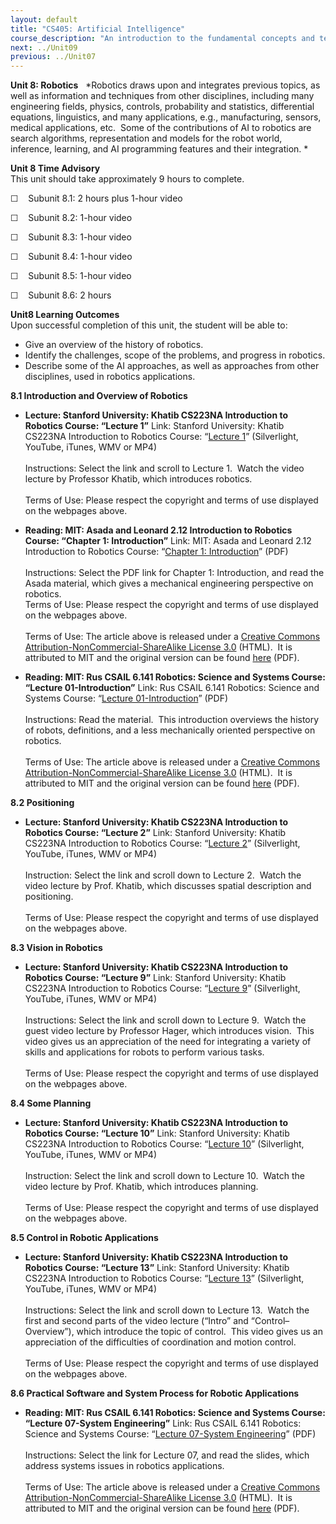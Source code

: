 ```yaml
---
layout: default
title: "CS405: Artificial Intelligence"
course_description: "An introduction to the fundamental concepts and techniques of intelligent systems. Explores state-space and problem-induction representations of problems, heuristic methods, and how these methods can be applied to artificial intelligence problems."
next: ../Unit09
previous: ../Unit07
---
```

**Unit 8: Robotics** <span id="8"></span> 
*Robotics draws upon and integrates previous topics, as well as
information and techniques from other disciplines, including many
engineering fields, physics, controls, probability and statistics,
differential equations, linguistics, and many applications, e.g.,
manufacturing, sensors, medical applications, etc.  Some of the
contributions of AI to robotics are search algorithms, representation
and models for the robot world, inference, learning, and AI programming
features and their integration. *

**Unit 8 Time Advisory**  
This unit should take approximately 9 hours to complete.  
  
 ☐    Subunit 8.1: 2 hours plus 1-hour video  
  
 ☐    Subunit 8.2: 1-hour video  
  
 ☐    Subunit 8.3: 1-hour video  
  
 ☐    Subunit 8.4: 1-hour video  
  
 ☐    Subunit 8.5: 1-hour video  
  
 ☐    Subunit 8.6: 2 hours

**Unit8 Learning Outcomes**  
Upon successful completion of this unit, the student will be able to:  
  
-   Give an overview of the history of robotics.
-   Identify the challenges, scope of the problems, and progress in
    robotics.
-   Describe some of the AI approaches, as well as approaches from other
    disciplines, used in robotics applications.

**8.1 Introduction and Overview of Robotics** <span id="8.1"></span> 
-   **Lecture: Stanford University: Khatib CS223NA Introduction to
    Robotics Course: “Lecture 1”**
    Link: Stanford University: Khatib CS223NA Introduction to Robotics
    Course: “[Lecture
    1](http://see.stanford.edu/see/lecturelist.aspx?coll=86cc8662-f6e4-43c3-a1be-b30d1d179743)”
    (Silverlight, YouTube, iTunes, WMV or MP4)  
        
     Instructions: Select the link and scroll to Lecture 1.  Watch the
    video lecture by Professor Khatib, which introduces robotics.  
        
     Terms of Use: Please respect the copyright and terms of use
    displayed on the webpages above.

-   **Reading: MIT: Asada and Leonard 2.12 Introduction to Robotics
    Course: “Chapter 1: Introduction”**
    Link: MIT: Asada and Leonard 2.12 Introduction to Robotics Course:
    “[Chapter 1:
    Introduction](http://www.saylor.org/site/wp-content/uploads/2011/11/CS405-8.1-mit-Intro-Robotics.pdf)”
    (PDF)  
        
     Instructions: Select the PDF link for Chapter 1: Introduction, and
    read the Asada material, which gives a mechanical engineering
    perspective on robotics.  
     Terms of Use: Please respect the copyright and terms of use
    displayed on the webpages above.  
        
     Terms of Use: The article above is released under a [Creative
    Commons Attribution-NonCommercial-ShareAlike License
    3.0](http://creativecommons.org/licenses/by-nc-sa/3.0/) (HTML).  It
    is attributed to MIT and the original version can be found
    [here](http://ocw.mit.edu/courses/mechanical-engineering/2-12-introduction-to-robotics-fall-2005/lecture-notes/)
    (PDF).

-   **Reading: MIT: Rus CSAIL 6.141 Robotics: Science and Systems
    Course: “Lecture 01-Introduction”**
    Link: Rus CSAIL 6.141 Robotics: Science and Systems Course:
    “[Lecture
    01-Introduction](http://www.saylor.org/site/wp-content/uploads/2011/11/CS405-8.1-MIT3.pdf)”
    (PDF)  
        
     Instructions: Read the material.  This introduction overviews the
    history of robots, definitions, and a less mechanically oriented
    perspective on robotics.  
        
     Terms of Use: The article above is released under a [Creative
    Commons Attribution-NonCommercial-ShareAlike License
    3.0](http://creativecommons.org/licenses/by-nc-sa/3.0/) (HTML).  It
    is attributed to MIT and the original version can be found
    [here](http://roboticscourseware.org/1-full-robotics-courses/robotics-science-and-systems-mit-csail-6.141/robotics-science-and-systems-mit-csail-6.141-lectures)
    (PDF).

**8.2 Positioning** <span id="8.2"></span> 
-   **Lecture: Stanford University: Khatib CS223NA Introduction to
    Robotics Course: “Lecture 2”**
    Link: Stanford University: Khatib CS223NA Introduction to Robotics
    Course: “[Lecture
    2](http://see.stanford.edu/see/lecturelist.aspx?coll=86cc8662-f6e4-43c3-a1be-b30d1d179743)”
    (Silverlight, YouTube, iTunes, WMV or MP4)  
        
     Instruction: Select the link and scroll down to Lecture 2.  Watch
    the video lecture by Prof. Khatib, which discusses spatial
    description and positioning.  
        
     Terms of Use: Please respect the copyright and terms of use
    displayed on the webpages above.

**8.3 Vision in Robotics** <span id="8.3"></span> 
-   **Lecture: Stanford University: Khatib CS223NA Introduction to
    Robotics Course: “Lecture 9”**
    Link: Stanford University: Khatib CS223NA Introduction to Robotics
    Course: “[Lecture
    9](http://see.stanford.edu/see/lecturelist.aspx?coll=86cc8662-f6e4-43c3-a1be-b30d1d179743)”
    (Silverlight, YouTube, iTunes, WMV or MP4)  
        
     Instructions: Select the link and scroll down to Lecture 9.  Watch
    the guest video lecture by Professor Hager, which introduces
    vision.  This video gives us an appreciation of the need for
    integrating a variety of skills and applications for robots to
    perform various tasks.  
        
     Terms of Use: Please respect the copyright and terms of use
    displayed on the webpages above.

**8.4 Some Planning** <span id="8.4"></span> 
-   **Lecture: Stanford University: Khatib CS223NA Introduction to
    Robotics Course: “Lecture 10”**
    Link: Stanford University: Khatib CS223NA Introduction to Robotics
    Course: “[Lecture
    10](http://see.stanford.edu/see/lecturelist.aspx?coll=86cc8662-f6e4-43c3-a1be-b30d1d179743)”
    (Silverlight, YouTube, iTunes, WMV or MP4)  
        
     Instruction: Select the link and scroll down to Lecture 10.  Watch
    the video lecture by Prof. Khatib, which introduces planning.  
        
     Terms of Use: Please respect the copyright and terms of use
    displayed on the webpages above.

**8.5 Control in Robotic Applications** <span id="8.5"></span> 
-   **Lecture: Stanford University: Khatib CS223NA Introduction to
    Robotics Course: “Lecture 13”**
    Link: Stanford University: Khatib CS223NA Introduction to Robotics
    Course: “[Lecture
    13](http://see.stanford.edu/see/lecturelist.aspx?coll=86cc8662-f6e4-43c3-a1be-b30d1d179743)”
    (Silverlight, YouTube, iTunes, WMV or MP4)  
        
     Instructions: Select the link and scroll down to Lecture 13.  Watch
    the first and second parts of the video lecture (“Intro” and
    “Control–Overview”), which introduce the topic of control.  This
    video gives us an appreciation of the difficulties of coordination
    and motion control.  
        
     Terms of Use: Please respect the copyright and terms of use
    displayed on the webpages above.

**8.6 Practical Software and System Process for Robotic Applications**
<span id="8.6"></span> 
-   **Reading: MIT: Rus CSAIL 6.141 Robotics: Science and Systems
    Course: “Lecture 07-System Engineering”**
    Link: Rus CSAIL 6.141 Robotics: Science and Systems Course:
    “[Lecture 07-System
    Engineering](http://www.saylor.org/site/wp-content/uploads/2011/11/CS405-8.6-MIT.pdf)”
    (PDF)  
        
     Instructions: Select the link for Lecture 07, and read the slides,
    which address systems issues in robotics applications.  
        
     Terms of Use: The article above is released under a [Creative
    Commons Attribution-NonCommercial-ShareAlike License
    3.0](http://creativecommons.org/licenses/by-nc-sa/3.0/) (HTML).  It
    is attributed to MIT and the original version can be found
    [here](http://roboticscourseware.org/1-full-robotics-courses/robotics-science-and-systems-mit-csail-6.141/robotics-science-and-systems-mit-csail-6.141-lectures)
    (PDF).



